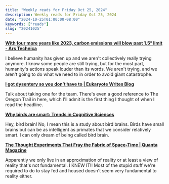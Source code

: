 ```yaml
---
title: "Weekly reads for Friday Oct 25, 2024"
description: Weekly reads for Friday Oct 25, 2024
date: "2024-10-25T01:00:00-08:00"
keywords: ["reads"]
slug: "20241025"
---
```


**[With four more years like 2023, carbon emissions will blow past 1.5° limit - Ars Technica](https://arstechnica.com/science/2024/10/with-four-more-years-like-2023-carbon-emissions-will-blow-past-1-5-limit/)**

I believe humanity has given up and we aren't collectively really trying anymore. I know some people are still trying, but for the most part, humanity's actions speak louder than its words. We aren't trying, and we aren't going to do what we need to in order to avoid giant catastrophe.

**[I got dysentery so you don’t have to | Eukaryote Writes Blog](https://eukaryotewritesblog.com/2024/10/21/i-got-dysentery-so-you-dont-have-to/)**

Talk about taking one for the team. There's even a good reference to The Oregon Trail in here, which I'll admit is the first thing I thought of when I read the headline.

**[Why birds are smart: Trends in Cognitive Sciences](https://www.cell.com/trends/cognitive-sciences/fulltext/S1364-6613(23)00281-4?_returnURL=https%3A%2F%2Flinkinghub.elsevier.com%2Fretrieve%2Fpii%2FS1364661323002814%3Fshowall%3Dtrue)**

Hey, bird brain! No, I mean this is a study about bird brains. Birds have small brains but can be as intelligent as primates that we consider relatively smart. I can only dream of being called bird brain.

**[The Thought Experiments That Fray the Fabric of Space-Time | Quanta Magazine](https://www.quantamagazine.org/the-thought-experiments-that-fray-the-fabric-of-space-time-20240925/)**

Apparently we only live in an approximation of reality or at least a view of reality that's not fundamental. I KNEW IT!! Most of the stupid stuff we're required to do to stay fed and housed doesn't seem very fundamental to reality either.

